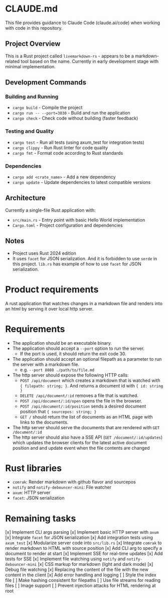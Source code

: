 # CLAUDE.md

This file provides guidance to Claude Code (claude.ai/code) when working with code in this repository.


## Project Overview

This is a Rust project called `livemarkdown-rs` - appears to be a markdown-related tool based on the name. Currently in early development stage with minimal implementation.

## Development Commands

### Building and Running
- `cargo build` - Compile the project
- `cargo run -- --port=3030` - Build and run the application
- `cargo check` - Check code without building (faster feedback)

### Testing and Quality
- `cargo test` - Run all tests (using axum_test for integration tests)
- `cargo clippy` - Run Rust linter for code quality
- `cargo fmt` - Format code according to Rust standards

### Dependencies
- `cargo add <crate_name>` - Add a new dependency
- `cargo update` - Update dependencies to latest compatible versions

## Architecture

Currently a single-file Rust application with:
- `src/main.rs` - Entry point with basic Hello World implementation
- `Cargo.toml` - Project configuration and dependencies

## Notes

- Project uses Rust 2024 edition
- It uses `facet` for JSON serialization. And it is forbidden to use `serde` in this project. `lib.rs` has example of how to use `facet` for JSON serialization.

# Product requirements
A rust application that watches changes in a markdown file and renders into an html by serving it over local http server.

# Requirements

- The application should be an executable binary.
- The application should accept a `--port` option to run the server.
    - If the port is used, it should return the exit code 30.
- The application should accept an optional filepath as a parameter to run the server with a markdown file.
    - e.g. `--port 8080 ./path/to/file.md`
- The http server should expose the following HTTP calls:
    - `POST /api/document` which creates a markdown that is watched with `{ filepath: string; }`. And returns a document id with `{ id: string }`
    - `DELETE /api/document/:id` removes a file that is watched.
    - `POST /api/document/:id/open` opens the file in the browser.
    - `POST /api/document/:id/position` sends a desired document position that `{ sourcepos: string; }`
    - `GET /` should return the list of documents as an HTML page with links to the documents.
- The http server should serve the documents that are rendered with `GET /document/:id`
- The http server should also have a SSE API (`GET /document/:id/updates`) which updates the browser clients for the latest active document position and and update event when the file contents are changed

# Rust libraries

- `comrak`: Render markdown with github flavor and sourcepos
- `notify` and `notify-debouncer-mini`: File watcher
- `axum`: HTTP server
- `facet`: JSON serialization

# Remaining tasks

[x] Implement CLI args parsing
[x] Implement basic HTTP server with `axum`
[x] Integrate `facet` for JSON serialization
[x] Add integration tests using `axum_test`
[x] Modularize server code into `src/lib.rs`
[x] Integrate `comrak` to render markdown to HTML with source position
[x] Add CLI arg to specify a document to render at start
[x] Implement SSE for real-time updates
[x] Add tests for SSE
[x] Implement file watching using `notify` and `notify-debouncer-mini`
[x] CSS markup for markdown (light and dark mode)
[x] Debug file watching
[x] Replacing the content of the file with the new content in the client
[x] Add error handling and logging
[ ] Style the index file
[ ] Make hashing consistent for filepaths
[ ] Use file streams for reading files
[ ] Image support
[ ] Prevent injection attacks for HTML rendering at root
